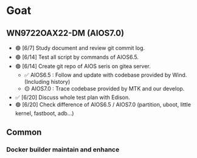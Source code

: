 # Goat

## WN9722OAX22-DM (AIOS7.0)

 - 🟢 [6/7] Study document and review git commit log.
 - 🟢 [6/14] Test all script by commands of AIOS6.5.
 - 🟢 [6/14] Create git repo of AIOS seris on gitea server.
     - ✅ AIOS6.5 : Follow and update with codebase provided by Wind. (Including history)
     - 🟡 AIOS7.0 : Trace codebase provided by MTK and our develop.
 - ✅ [6/20] Discuss whole test plan with Edison.
 - 🟢 [6/20] Check difference of AIOS6.5 / AIOS7.0 (partition, uboot, little kernel, fastboot, adb...)

## Common

### Docker builder maintain and enhance
